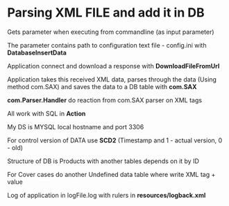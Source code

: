 <h1>Parsing XML FILE and add it in DB</h1>
<p>Gets parameter when executing from commandline
(as input parameter)</p>
<p>
The parameter contains path to configuration 
text file - config.ini with <b>DatabaseInsertData</b></p>
<p>Application connect and download a 
response with <b>DownloadFileFromUrl</b></p>
<p>
Application takes this received XML data, 
parses through the data (Using method com.SAX) and saves the data
to a DB table with <b>com.SAX</b></p>
<p><b>com.Parser.Handler</b> do reaction from com.SAX parser on XML tags</p>
<p>All work with SQL in <b>Action</b></p>
<p>My DS is MYSQL local hostname and port 3306</p>
<p>For control version of DATA use <b>SCD2</b>
(Timestamp and 1 - actual version, 0 - old)</p>
<p>Structure of DB is Products with another tables 
depends on it by ID</p>
<p>For Cover cases do another Undefined data table
where write XML tag + value</p>
<p>Log of application in logFile.log with rulers
in <b>resources/logback.xml</b></p>
